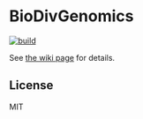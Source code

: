# BioDivGenomics

[![build](https://github.com/GargGroup/BioDivGenomics/actions/workflows/build.yml/badge.svg)](https://github.com/GargGroup/BioDivGenomics/actions/workflows/build.yml)

See [the wiki page](https://github.com/GargGroup/BioDivGenomics/wiki) for details.

## License

MIT
